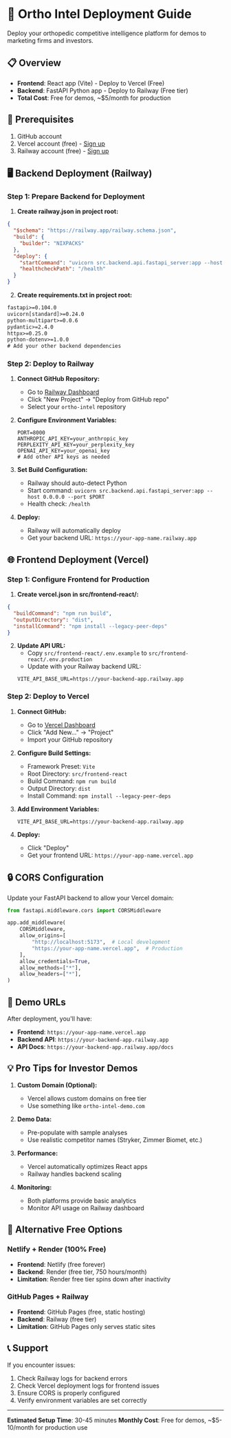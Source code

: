 # 🚀 Ortho Intel Deployment Guide

Deploy your orthopedic competitive intelligence platform for demos to marketing firms and investors.

## 📋 Overview

- **Frontend**: React app (Vite) - Deploy to Vercel (Free)
- **Backend**: FastAPI Python app - Deploy to Railway (Free tier)
- **Total Cost**: Free for demos, ~$5/month for production

## 🔧 Prerequisites

1. GitHub account
2. Vercel account (free) - [Sign up](https://vercel.com)
3. Railway account (free) - [Sign up](https://railway.app)

## 🖥️ Backend Deployment (Railway)

### Step 1: Prepare Backend for Deployment

1. **Create railway.json in project root:**
```json
{
  "$schema": "https://railway.app/railway.schema.json",
  "build": {
    "builder": "NIXPACKS"
  },
  "deploy": {
    "startCommand": "uvicorn src.backend.api.fastapi_server:app --host 0.0.0.0 --port $PORT",
    "healthcheckPath": "/health"
  }
}
```

2. **Create requirements.txt in project root:**
```txt
fastapi>=0.104.0
uvicorn[standard]>=0.24.0
python-multipart>=0.0.6
pydantic>=2.4.0
httpx>=0.25.0
python-dotenv>=1.0.0
# Add your other backend dependencies
```

### Step 2: Deploy to Railway

1. **Connect GitHub Repository:**
   - Go to [Railway Dashboard](https://railway.app/dashboard)
   - Click "New Project" → "Deploy from GitHub repo"
   - Select your `ortho-intel` repository

2. **Configure Environment Variables:**
   ```
   PORT=8000
   ANTHROPIC_API_KEY=your_anthropic_key
   PERPLEXITY_API_KEY=your_perplexity_key
   OPENAI_API_KEY=your_openai_key
   # Add other API keys as needed
   ```

3. **Set Build Configuration:**
   - Railway should auto-detect Python
   - Start command: `uvicorn src.backend.api.fastapi_server:app --host 0.0.0.0 --port $PORT`
   - Health check: `/health`

4. **Deploy:**
   - Railway will automatically deploy
   - Get your backend URL: `https://your-app-name.railway.app`

## 🌐 Frontend Deployment (Vercel)

### Step 1: Configure Frontend for Production

1. **Create vercel.json in src/frontend-react/:**
```json
{
  "buildCommand": "npm run build",
  "outputDirectory": "dist",
  "installCommand": "npm install --legacy-peer-deps"
}
```

2. **Update API URL:**
   - Copy `src/frontend-react/.env.example` to `src/frontend-react/.env.production`
   - Update with your Railway backend URL:
   ```
   VITE_API_BASE_URL=https://your-backend-app.railway.app
   ```

### Step 2: Deploy to Vercel

1. **Connect GitHub:**
   - Go to [Vercel Dashboard](https://vercel.com/dashboard)
   - Click "Add New..." → "Project"
   - Import your GitHub repository

2. **Configure Build Settings:**
   - Framework Preset: `Vite`
   - Root Directory: `src/frontend-react`
   - Build Command: `npm run build`
   - Output Directory: `dist`
   - Install Command: `npm install --legacy-peer-deps`

3. **Add Environment Variables:**
   ```
   VITE_API_BASE_URL=https://your-backend-app.railway.app
   ```

4. **Deploy:**
   - Click "Deploy"
   - Get your frontend URL: `https://your-app-name.vercel.app`

## 🔒 CORS Configuration

Update your FastAPI backend to allow your Vercel domain:

```python
from fastapi.middleware.cors import CORSMiddleware

app.add_middleware(
    CORSMiddleware,
    allow_origins=[
        "http://localhost:5173",  # Local development
        "https://your-app-name.vercel.app",  # Production
    ],
    allow_credentials=True,
    allow_methods=["*"],
    allow_headers=["*"],
)
```

## 🎯 Demo URLs

After deployment, you'll have:
- **Frontend**: `https://your-app-name.vercel.app`
- **Backend API**: `https://your-backend-app.railway.app`
- **API Docs**: `https://your-backend-app.railway.app/docs`

## 💡 Pro Tips for Investor Demos

1. **Custom Domain (Optional):**
   - Vercel allows custom domains on free tier
   - Use something like `ortho-intel-demo.com`

2. **Demo Data:**
   - Pre-populate with sample analyses
   - Use realistic competitor names (Stryker, Zimmer Biomet, etc.)

3. **Performance:**
   - Vercel automatically optimizes React apps
   - Railway handles backend scaling

4. **Monitoring:**
   - Both platforms provide basic analytics
   - Monitor API usage on Railway dashboard

## 🚀 Alternative Free Options

### Netlify + Render (100% Free)
- **Frontend**: Netlify (free forever)
- **Backend**: Render (free tier, 750 hours/month)
- **Limitation**: Render free tier spins down after inactivity

### GitHub Pages + Railway
- **Frontend**: GitHub Pages (free, static hosting)
- **Backend**: Railway (free tier)
- **Limitation**: GitHub Pages only serves static sites

## 📞 Support

If you encounter issues:
1. Check Railway logs for backend errors
2. Check Vercel deployment logs for frontend issues
3. Ensure CORS is properly configured
4. Verify environment variables are set correctly

---

**Estimated Setup Time**: 30-45 minutes
**Monthly Cost**: Free for demos, ~$5-10/month for production use 